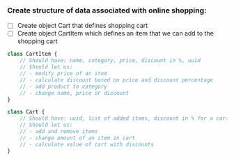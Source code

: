 ### Create structure of data associated with online shopping:

- [ ] Create object Cart that defines shopping cart
- [ ] Create object CartItem which defines an item that we can add to the shopping cart

```javascript
class CartItem {
    // Should have: name, category, price, discount in %, uuid
    // Should let us:
    // - modify price of an item
    // - calculate discount based on price and discount percentage
    // - add product to category
    // - change name, price or discount
}

class Cart {
    // Should have: uuid, list of added items, discount in % for a cart, discount code
    // Should let us:
    // - add and remove items
    // - change amount of an item in cart
    // - calculate value of cart with discounts
}
```